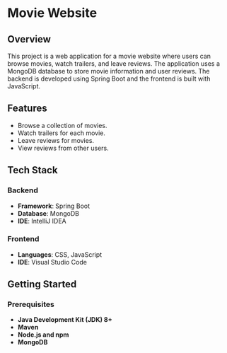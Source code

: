 # Movie Website

## Overview

This project is a web application for a movie website where users can browse movies, watch trailers, and leave reviews. The application uses a MongoDB database to store movie 
information and user reviews. The backend is developed using Spring Boot and the frontend is built with JavaScript.

## Features

- Browse a collection of movies.
- Watch trailers for each movie.
- Leave reviews for movies.
- View reviews from other users.

## Tech Stack

### Backend
- **Framework**: Spring Boot
- **Database**: MongoDB
- **IDE**: IntelliJ IDEA

### Frontend
- **Languages**: CSS, JavaScript
- **IDE**: Visual Studio Code

## Getting Started

### Prerequisites

- **Java Development Kit (JDK) 8+**
- **Maven**
- **Node.js and npm**
- **MongoDB**

